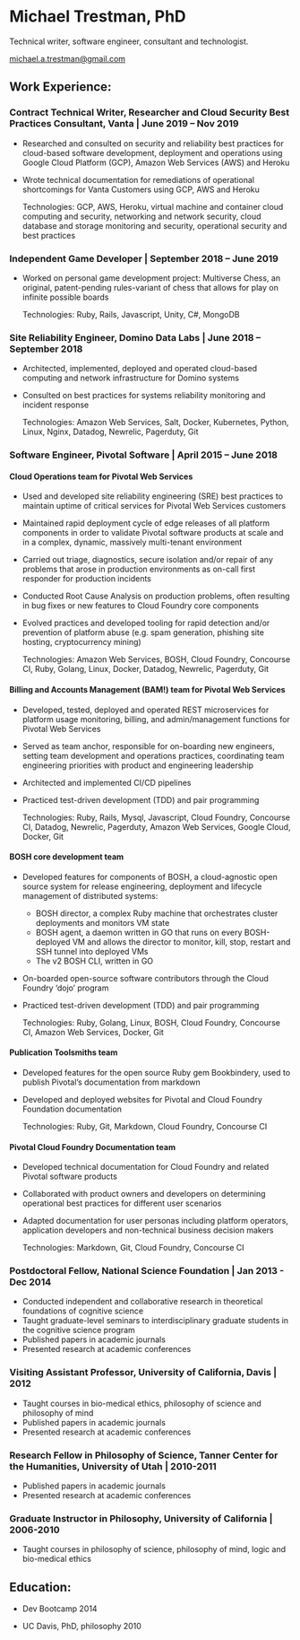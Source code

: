 # Michael Trestman, PhD

Technical writer, software engineer, consultant and technologist.

[michael.a.trestman@gmail.com](mailto:michael.a.trestman@gmail.com)



## Work Experience:

### Contract Technical Writer, Researcher and Cloud Security Best Practices Consultant, Vanta | June 2019 – Nov 2019

- Researched and consulted on security and reliability best practices for cloud-based software development, deployment and operations using Google Cloud Platform (GCP), Amazon Web Services (AWS) and Heroku

- Wrote technical documentation for remediations of operational shortcomings for Vanta Customers using GCP, AWS and Heroku

  Technologies: GCP, AWS, Heroku, virtual machine and container cloud computing and security, networking and network security, cloud database and storage monitoring and security, operational security and best practices

### Independent Game Developer | September 2018 – June 2019

- Worked on personal game development project: Multiverse Chess, an original, patent-pending rules-variant of chess that allows for play on infinite possible boards

  Technologies: Ruby, Rails, Javascript, Unity, C#, MongoDB

### Site Reliability Engineer, Domino Data Labs | June 2018 – September 2018

- Architected, implemented, deployed and operated cloud-based computing and network infrastructure for Domino systems

- Consulted on best practices for systems reliability monitoring and incident response

  Technologies: Amazon Web Services, Salt, Docker, Kubernetes, Python, Linux, Nginx, Datadog, Newrelic, Pagerduty, Git

### Software Engineer, Pivotal Software | April 2015 – June 2018

#### Cloud Operations team for Pivotal Web Services

- Used and developed site reliability engineering (SRE) best practices to maintain uptime of critical services for Pivotal Web Services customers

- Maintained rapid deployment cycle of edge releases of all platform components in order to validate Pivotal software products at scale and in a complex, dynamic, massively multi-tenant environment

- Carried out triage, diagnostics, secure isolation and/or repair of any problems that arose in production environments as on-call first responder for production incidents

- Conducted Root Cause Analysis on production problems, often resulting in bug fixes or new features to Cloud Foundry core components

- Evolved practices and developed tooling for rapid detection and/or prevention of platform abuse (e.g. spam generation, phishing site hosting, cryptocurrency mining)

  Technologies: Amazon Web Services, BOSH, Cloud Foundry, Concourse CI, Ruby, 	Golang, Linux, Docker, Datadog, Newrelic, Pagerduty, Git

#### Billing and Accounts Management (BAM!) team for Pivotal Web Services

- Developed, tested, deployed and operated REST microservices for platform usage monitoring, billing, and admin/management functions for Pivotal Web Services

- Served as team anchor, responsible for on-boarding new engineers, setting team development and operations practices, coordinating team engineering priorities with product and engineering leadership

- Architected and implemented CI/CD pipelines

- Practiced test-driven development (TDD) and pair programming

  Technologies: Ruby, Rails, Mysql, Javascript, Cloud Foundry, Concourse CI,  Datadog, Newrelic, Pagerduty, Amazon Web Services, Google Cloud, Docker, Git

#### BOSH core development team

- Developed features for components of BOSH, a cloud-agnostic open source system for release engineering, deployment and lifecycle management of distributed systems:

  - BOSH director, a complex Ruby machine that orchestrates cluster deployments and monitors VM state	
  - BOSH agent, a daemon written in GO that runs on every BOSH-deployed VM and allows the director to monitor, kill, stop, restart and SSH tunnel into deployed VMs	
  - The v2 BOSH CLI, written in GO

- On-boarded open-source software contributors through the Cloud Foundry ‘dojo’ program

- Practiced test-driven development (TDD) and pair programming

  Technologies: Ruby, Golang, Linux, BOSH, Cloud Foundry, Concourse CI, Amazon Web Services, Docker, Git

#### Publication Toolsmiths team

- Developed features for the open source Ruby gem Bookbindery, used to publish Pivotal’s documentation from markdown
- Developed and deployed websites for Pivotal and Cloud Foundry Foundation documentation

  Technologies: Ruby, Git, Markdown, Cloud Foundry, Concourse CI

#### Pivotal Cloud Foundry Documentation team 

- Developed technical documentation for Cloud Foundry and related Pivotal software products

- Collaborated with product owners and developers on determining operational best practices for different user scenarios

- Adapted documentation for user personas including platform operators, application developers and non-technical business decision makers

  Technologies: Markdown, Git, Cloud Foundry, Concourse CI

  

### Postdoctoral Fellow, National Science Foundation | Jan 2013 - Dec 2014

- Conducted independent and collaborative research in theoretical foundations of cognitive science
- Taught graduate-level seminars to interdisciplinary graduate students in the cognitive science program
- Published papers in academic journals
- Presented research at academic conferences

### Visiting Assistant Professor, University of California, Davis | 2012

- Taught courses in bio-medical ethics, philosophy of science and philosophy of mind
- Published papers in academic journals
- Presented research at academic conferences

### Research Fellow in Philosophy of Science, Tanner Center for the Humanities, University of Utah | 2010-2011

- Published papers in academic journals
- Presented research at academic conferences

### Graduate Instructor in Philosophy, University of California | 2006-2010

- Taught courses in philosophy of science, philosophy of mind, logic and bio-medical ethics



## Education:

- Dev Bootcamp 2014  

- UC Davis, PhD, philosophy 2010  